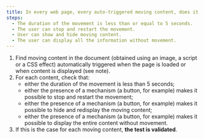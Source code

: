 ```yaml
---
title: In every web page, every auto-triggered moving content, does it satisfy any of these conditions?
steps:
  - The duration of the movement is less than or equal to 5 seconds.
  - The user can stop and restart the movement.
  - User can show and hide moving content.
  - The user can display all the information without movement.
---
```


1. Find moving content in the document (obtained using an image, a script or a CSS effect) automatically triggered when the page is loaded or when content is displayed (see note).
2. For each content, check that:
   - either the duration of the movement is less than 5 seconds;
   - either the presence of a mechanism (a button, for example) makes it possible to stop and restart the movement;
   - either the presence of a mechanism (a button, for example) makes it possible to hide and redisplay the moving content;
   - either the presence of a mechanism (a button, for example) makes it possible to display the entire content without movement.
3. If this is the case for each moving content, **the test is validated**.
